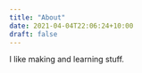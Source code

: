 ```yaml
---
title: "About"
date: 2021-04-04T22:06:24+10:00
draft: false
---
```


I like making and learning stuff.